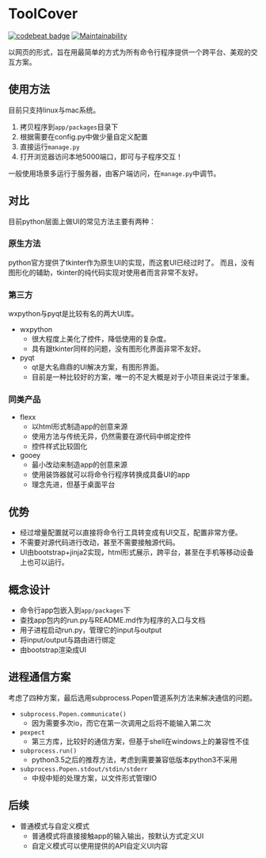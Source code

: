 # ToolCover

[![codebeat badge](https://codebeat.co/badges/03386646-bf13-40a4-a8a2-f81cdfef59a2)](https://codebeat.co/projects/github-com-williamfzc-toolcover-master)
[![Maintainability](https://api.codeclimate.com/v1/badges/24dc28bf1389249b3a19/maintainability)](https://codeclimate.com/github/williamfzc/ToolCover/maintainability)

以网页的形式，旨在用最简单的方式为所有命令行程序提供一个跨平台、美观的交互方案。

## 使用方法

目前只支持linux与mac系统。

1. 拷贝程序到`app/packages`目录下
1. 根据需要在config.py中做少量自定义配置
1. 直接运行`manage.py`
1. 打开浏览器访问本地5000端口，即可与子程序交互！

一般使用场景多运行于服务器，由客户端访问，在`manage.py`中调节。

## 对比

目前python层面上做UI的常见方法主要有两种：

### 原生方法

python官方提供了tkinter作为原生UI的实现，而这套UI已经过时了。
而且，没有图形化的辅助，tkinter的纯代码实现对使用者而言非常不友好。

### 第三方

wxpython与pyqt是比较有名的两大UI库。

- wxpython
    - 很大程度上美化了控件，降低使用的复杂度。
    - 具有跟tkinter同样的问题，没有图形化界面非常不友好。
- pyqt
    - qt是大名鼎鼎的UI解决方案，有图形界面。
    - 目前是一种比较好的方案，唯一的不足大概是对于小项目来说过于笨重。

### 同类产品

- flexx
    - 以html形式制造app的创意来源
    - 使用方法与传统无异，仍然需要在源代码中绑定控件
    - 控件样式比较固化
- gooey
    - 最小改动来制造app的创意来源
    - 使用装饰器就可以将命令行程序转换成具备UI的app
    - 理念先进，但基于桌面平台    

## 优势

- 经过增量配置就可以直接将命令行工具转变成有UI交互，配置非常方便。
- 不需要对源代码进行改动，甚至不需要接触源代码。
- UI由bootstrap+jinja2实现，html形式展示，跨平台，甚至在手机等移动设备上也可以运行。

## 概念设计

- 命令行app包嵌入到`app/packages`下
- 查找app包内的run.py与README.md作为程序的入口与文档
- 用子进程启动run.py，管理它的input与output
- 将input/output与路由进行绑定
- 由bootstrap渲染成UI

## 进程通信方案

考虑了四种方案，最后选用subprocess.Popen管道系列方法来解决通信的问题。

- `subprocess.Popen.communicate()`
    - 因为需要多次io，而它在第一次调用之后将不能输入第二次
- `pexpect`
    - 第三方库，比较好的通信方案，但基于shell在windows上的兼容性不佳
- `subprocess.run()`
    - python3.5之后的推荐方法，考虑到需要兼容低版本python3不采用
- `subprocess.Popen.stdout/stdin/stderr`
    - 中规中矩的处理方案，以文件形式管理IO

## 后续

- 普通模式与自定义模式
    - 普通模式将直接接触app的输入输出，按默认方式定义UI
    - 自定义模式可以使用提供的API自定义UI内容